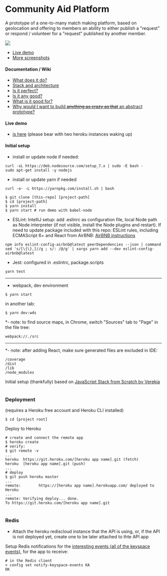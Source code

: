 # Community Aid Platform

A prototype of a one-to-many match making platform, based on geolocation and offering to members an ability to either publish a "request" or respond / volunteer for a "request" published by another member. 

![](https://s3.amazonaws.com/quod.erat.demonstrandum/portfolio/img/aid-platform/Screen+Shot+2019-02-08+at+12.10.53.png)

- [Live demo](https://infinite-sierra-74007.herokuapp.com/)
- [More screenshots](https://github.com/niennte/aid-platform/wiki#screenshots)

#### Documentation / Wiki
- [What does it do?](https://github.com/niennte/aid-platform/wiki#what-does-it-do)
- [Stack and architecture](https://github.com/niennte/aid-platform/wiki#stack-and-architecture)
- [Is it perfect?](https://github.com/niennte/aid-platform/wiki#is-it-perfect)
- [Is it any good?](https://github.com/niennte/aid-platform/wiki#is-it-any-good)
- [What is it good for?](https://github.com/niennte/aid-platform/wiki#what-is-it-good-for)
- [Why would I want to build ~~anything as crazy as that~~ an abstract prototype?](https://github.com/niennte/aid-platform/wiki#why-would-i-want-to-build-anything-as-crazy-as-that-an-abstract-prototype)

#### Live demo
- [is here](https://infinite-sierra-74007.herokuapp.com/) (please bear with two heroku instances waking up)


#### Initial setup

- install or update node if needed:
```
curl -sL https://deb.nodesource.com/setup_7.x | sudo -E bash -
sudo apt-get install -y nodejs
```

- install or update yarn if needed
```
curl -o- -L https://yarnpkg.com/install.sh | bash
```


```
$ git clone [this-repo] [project-path]
$ cd [project-path]
$ yarn install
$ yarn start # run demo with babel-node
```
- ESLint: IntelliJ setup: add .eslinrc as configuration file, local Node path as Node interpreter (if not visible, install the Node plugins and restart). If need to update package included with this repo: ESLint rules, including ECMAScript 6+ and React from AirBNB:
[AirBNB instructions](https://www.npmjs.com/package/eslint-config-airbnb)

```
npm info eslint-config-airbnb@latest peerDependencies --json | command sed 's/[\{\},]//g ; s/: /@/g' | xargs yarn add --dev eslint-config-airbnb@latest
```
- Jest: configured in .eslintrc, package.scripts
```
yarn test
```

___

- webpack, dev environment
```
$ yarn start
```
in another tab:
```
$ yarn dev:wds
```
*- note: to find source maps, in Chrome, switch "Sources" tab to "Page" in the file tree:
```
webpack://./src
```
___
*- note: after adding React, make sure generated files are excluded in IDE:
```$xslt
/coverage
/dist
/lib
/node_modules
```


Initial setup (thankfully) based on [JavaScript Stack from Scratch by Verekia](https://github.com/verekia/js-stack-from-scratch)

#

### Deployment
(requires a Heroku free account and Heroku CLI installed)
```
$ cd [project root]
```
Deploy to Heroku
```
# create and connect the remote app
$ heroku create
# verify:
$ git remote -v
...
heroku	https://git.heroku.com/[heroku app name].git (fetch)
heroku	[heroku app name].git (push)
...
# deploy
$ git push heroku master
...
remote:        https://[heroku app name].herokuapp.com/ deployed to Heroku
...
remote: Verifying deploy... done.
To https://git.heroku.com/[heroku app name].git
```

#
### Redis
- Attach the heroku rediscloud instance that the API is using, or, if the API is not deployed yet, create one to be later attached to thte API app

Setup Redis notifications for the [interesting events (all of the keyspace events)](https://redis.io/topics/notifications), for the app to receive:
```
# in the Redis client
> config set notify-keyspace-events KA
OK
```
#

